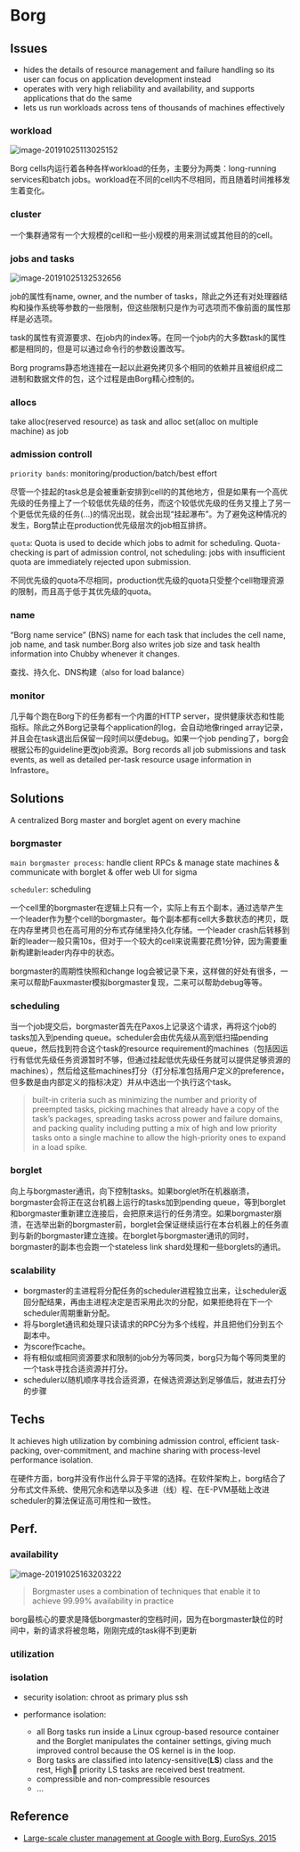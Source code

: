 # Borg

## Issues

- hides the details of  resource management and failure handling so its user can focus on application development instead
- operates with very high reliability and availability, and supports applications that do the same
-  lets us run workloads across tens of thousands of machines effectively

### workload

![image-20191025113025152](/Users/sixplus/SJTU/internet/investigation/borg/borg-overview.png)

Borg cells内运行着各种各样workload的任务，主要分为两类：long-running services和batch jobs。workload在不同的cell内不尽相同，而且随着时间推移发生着变化。

### cluster

一个集群通常有一个大规模的cell和一些小规模的用来测试或其他目的的cell。

### jobs and tasks

![image-20191025132532656](/Users/sixplus/SJTU/internet/investigation/borg/job-task.png)

job的属性有name, owner, and the number of tasks，除此之外还有对处理器结构和操作系统等参数的一些限制，但这些限制只是作为可选项而不像前面的属性那样是必选项。

task的属性有资源要求、在job内的index等。在同一个job内的大多数task的属性都是相同的，但是可以通过命令行的参数设置改写。

Borg programs静态地连接在一起以此避免拷贝多个相同的依赖并且被组织成二进制和数据文件的包，这个过程是由Borg精心控制的。

### allocs

take alloc(reserved resource) as task and alloc set(alloc on multiple machine) as job

### admission controll

`priority bands`: monitoring/production/batch/best effort

尽管一个挂起的task总是会被重新安排到cell的的其他地方，但是如果有一个高优先级的任务撞上了一个较低优先级的任务，而这个较低优先级的任务又撞上了另一个更低优先级的任务(...)的情况出现，就会出现“挂起瀑布”。为了避免这种情况的发生，Borg禁止在production优先级层次的job相互排挤。

`quota`: Quota is used to decide which jobs to admit for scheduling. Quota-checking is part of admission control, not scheduling: jobs with insufficient quota are immediately rejected upon submission.

不同优先级的quota不尽相同，production优先级的quota只受整个cell物理资源的限制，而且高于低于其优先级的quota。

### name

“Borg name service” (BNS) name for each task that includes the cell name, job name, and task number.Borg also writes job size and task health information into Chubby whenever it changes.

查找、持久化、DNS构建（also for load balance）

### monitor

几乎每个跑在Borg下的任务都有一个内置的HTTP server，提供健康状态和性能指标。除此之外Borg记录每个application的log，会自动地像ringed array记录，并且会在task退出后保留一段时间以便debug。如果一个job pending了，borg会根据公布的guideline更改job资源。Borg records all job submissions and task events, as well as detailed per-task resource usage information in Infrastore。

## Solutions

A centralized Borg master and borglet agent on every machine

### borgmaster

`main borgmaster process`: handle client RPCs & manage state machines & communicate with borglet & offer web UI for sigma

`scheduler`: scheduling

一个cell里的borgmaster在逻辑上只有一个，实际上有五个副本，通过选举产生一个leader作为整个cell的borgmaster。每个副本都有cell大多数状态的拷贝，既在内存里拷贝也在高可用的分布式存储里持久化存储。一个leader crash后转移到新的leader一般只需10s，但对于一个较大的cell来说需要花费1分钟，因为需要重新构建新leader内存中的状态。

borgmaster的周期性快照和change log会被记录下来，这样做的好处有很多，一来可以帮助Fauxmaster模拟borgmaster复现，二来可以帮助debug等等。

### scheduling

当一个job提交后，borgmaster首先在Paxos上记录这个请求，再将这个job的tasks加入到pending queue。scheduler会由优先级从高到低扫描pending queue，然后找到符合这个task的resource requirement的machines（包括因运行有低优先级任务资源暂时不够，但通过挂起低优先级任务就可以提供足够资源的machines），然后给这些machines打分（打分标准包括用户定义的preference，但多数是由内部定义的指标决定）并从中选出一个执行这个task。

> built-in criteria such as minimizing the number and priority of preempted tasks, picking machines that already have a copy of the task’s packages, spreading tasks across power and failure domains, and packing quality including putting a mix of high and low priority tasks onto a single machine to allow the high-priority ones to expand in a load spike.

### borglet

向上与borgmaster通讯，向下控制tasks。如果borglet所在机器崩溃，borgmaster会将正在这台机器上运行的tasks加到pending queue，等到borglet和borgmaster重新建立连接后，会把原来运行的任务清空。如果borgmaster崩溃，在选举出新的borgmaster前，borglet会保证继续运行在本台机器上的任务直到与新的borgmaster建立连接。在borglet与borgmaster通讯的同时，borgmaster的副本也会跑一个stateless link shard处理和一些borglets的通讯。

### scalability

- borgmaster的主进程将分配任务的scheduler进程独立出来，让scheduler返回分配结果，再由主进程决定是否采用此次的分配，如果拒绝将在下一个scheduler周期重新分配。
- 将与borglet通讯和处理只读请求的RPC分为多个线程，并且把他们分到五个副本中。
- 为score作cache。
- 将有相似或相同资源要求和限制的job分为等同类，borg只为每个等同类里的一个task寻找合适资源并打分。
- scheduler以随机顺序寻找合适资源，在候选资源达到足够值后，就进去打分的步骤

## Techs

It achieves high utilization by combining admission control, efficient task-packing, over-commitment, and machine sharing with process-level performance isolation.

在硬件方面，borg并没有作出什么异于平常的选择。在软件架构上，borg结合了分布式文件系统、使用冗余和选举以及多进（线）程、在E-PVM基础上改进scheduler的算法保证高可用性和一致性。

## Perf.

### availability

![image-20191025163203222](/Users/sixplus/SJTU/internet/investigation/borg/availability.png)

> Borgmaster uses a combination of techniques that enable it to achieve 99.99% availability in practice

borg最核心的要求是降低borgmaster的空档时间，因为在borgmaster缺位的时间中，新的请求将被忽略，刚刚完成的task得不到更新

### utilization

### isolation

- security isolation: chroot as primary plus ssh

- performance isolation:  
  - all Borg tasks run inside a Linux cgroup-based resource container and the Borglet manipulates the container settings, giving much improved control because the OS kernel is in the loop. 
  - Borg tasks are classified into latency-sensitive(**LS**) class and the rest, High priority LS tasks are received best treatment.
  - compressible and non-compressible resources 
  - ...

## Reference 

- [Large-scale cluster management at Google with Borg, EuroSys, 2015]([http://delivery.acm.org/10.1145/2750000/2741964/a18-verma.pdf?ip=202.120.40.4&id=2741964&acc=OA&key=BF85BBA5741FDC6E%2E17676C47DFB149BF%2E4D4702B0C3E38B35%2E5945DC2EABF3343C&__acm__=1571972228_ad8d8b54aa7c4fd02a0f2aa5f5a8e97d](http://delivery.acm.org/10.1145/2750000/2741964/a18-verma.pdf?ip=202.120.40.4&id=2741964&acc=OA&key=BF85BBA5741FDC6E.17676C47DFB149BF.4D4702B0C3E38B35.5945DC2EABF3343C&__acm__=1571972228_ad8d8b54aa7c4fd02a0f2aa5f5a8e97d))